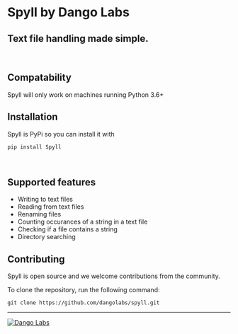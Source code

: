 # Spyll by Dango Labs
## Text file handling made simple.

<br>

## Compatability
Spyll will only work on machines running Python 3.6+

## Installation
Spyll is PyPi so you can install it with<br>

`pip install Spyll`

<br>

## Supported features
* Writing to text files
* Reading from text files
* Renaming files
* Counting occurances of a string in a text file
* Checking if a file contains a string
* Directory searching

## Contributing
Spyll is open source and we welcome contributions from the community.

To clone the repository, run the following command:

`git clone https://github.com/dangolabs/spyll.git`

---

[![Dango Labs](https://dangolabs.com/content/logo/PNG/dangolabs-1000.png)](https://dangolabs.com)